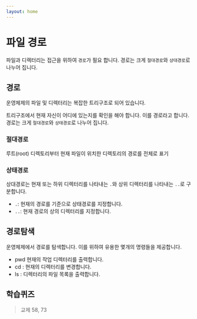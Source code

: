 ```yaml
---
layout: home
---
```


# 파일 경로
파일과 디렉터리는 접근을 위하여 `경로`가 필요 합니다. 경로는 크게 `절대경로`와 `상대경로`로 나누어 집니다.



## 경로
운영체제의 파일 및 디렉터리는 복잡한 트리구조로 되어 있습니다.  

트리구조에서 현재 자신이 어디에 있는지를 확인을 해야 합니다. 이를 경로라고 합니다. 경로는 크게 `절대경로`와 `상태경로`로 나누어 집니다.

### 절대경로
루트(root) 디렉토리부터 현재 파일이 위치한 디렉토리의 경로를 전체로 표기

### 상태경로
상대경로는 현재 또는 하위 디렉터리를 나타내는 `.`와 상위 디렉터리를 나타내는 `..`로 구분합니다.

* `.`: 현재의 경로를 기준으로 상태경로를 지정합니다.
* `..`: 현재 경로의 상의 디렉터리를 지정합니다.

## 경로탐색
운영체제에서 경로를 탐색합니다. 이를 위하여 유용한 몇개의 명령들을 제공합니다.

* pwd 현재의 작업 디렉터리를 출력합니다.
* cd : 현재의 디렉터리를 변경합니다.
* ls : 디렉터리의 파일 목록을 출력합니다.

## 학습퀴즈
> 교제 58, 73